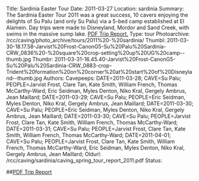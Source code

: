 Title: Sardinia Easter Tour
Date: 2011-03-27
Location: sardinia
Summary: The Sardinia Easter Tour 2011 was a great success, 10 cavers enjoying the delights of Su Palu (and only Su Palu) via a 5-bed camp established at El Alamein. Day trips were made to Disneyland, Mordor and Sand Creek, with swims in the massive sump lake. [PDF Trip Report.](/rcc/caving/FILES/tours/2011%20-%20sardinia/caving_spring_tour_report_2011.pdf)
Type: tour
Photoarchive: /rcc/caving/photo_archive/tours/2011%20-%20sardinia/
Thumbl: 2011-03-30-18.17.58-Jarvist%20Frost-CanonG5-Su%20Palu%20Sardinia-CRW_0836%20-%20square%20crop-setting%20up%20UG%20camp--thumb.jpg
Thumbr: 2011-03-31-16.45.40-Jarvist%20Frost-CanonG5-Su%20Palu%20Sardinia-CRW_0883-crop-Trident%20formation%20on%20corner%20at%20start%20of%20Disneyland--thumb.jpg
Authors:
Cavepeeps: DATE=2011-03-28; CAVE=Su Palu; PEOPLE=Jarvist Frost, Clare Tan, Kate Smith, William French, Thomas McCarthy-Ward, Eric Seidman, Myles Denton, Niko Kral, Gergely Ambrus, Jean Maillard;
     DATE=2011-03-29; CAVE=Su Palu; PEOPLE=Eric Seidman, Myles Denton, Niko Kral, Gergely Ambrus, Jean Maillard;
     DATE=2011-03-30; CAVE=Su Palu; PEOPLE=Eric Seidman, Myles Denton, Niko Kral, Gergely Ambrus, Jean Maillard;
     DATE=2011-03-30; CAVE=Su Palu; PEOPLE=Jarvist Frost, Clare Tan, Kate Smith, William French, Thomas McCarthy-Ward;
     DATE=2011-03-31; CAVE=Su Palu; PEOPLE=Jarvist Frost, Clare Tan, Kate Smith, William French, Thomas McCarthy-Ward;
     DATE=2011-04-01; CAVE=Su Palu; PEOPLE=Jarvist Frost, Clare Tan, Kate Smith, William French, Thomas McCarthy-Ward, Eric Seidman, Myles Denton, Niko Kral, Gergely Ambrus, Jean Maillard;
Oldurl: /rcc/caving/sardinia/caving_spring_tour_report_2011.pdf
Status:

##[PDF Trip Report](/rcc/caving/FILES/tours/2011%20-%20sardinia/caving_spring_tour_report_2011.pdf)
